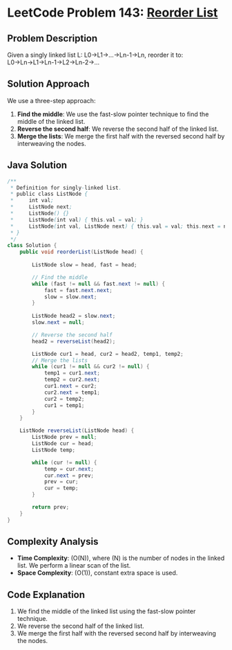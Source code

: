 # LeetCode Problem 143: [Reorder List](https://leetcode.com/problems/reorder-list/)

## Problem Description

Given a singly linked list L: L0→L1→…→Ln-1→Ln, reorder it to: L0→Ln→L1→Ln-1→L2→Ln-2→…

## Solution Approach

We use a three-step approach:

1. **Find the middle**: We use the fast-slow pointer technique to find the middle of the linked list.
2. **Reverse the second half**: We reverse the second half of the linked list.
3. **Merge the lists**: We merge the first half with the reversed second half by interweaving the nodes.

## Java Solution

```java
/**
 * Definition for singly-linked list.
 * public class ListNode {
 *     int val;
 *     ListNode next;
 *     ListNode() {}
 *     ListNode(int val) { this.val = val; }
 *     ListNode(int val, ListNode next) { this.val = val; this.next = next; }
 * }
 */
class Solution {
    public void reorderList(ListNode head) {
        
        ListNode slow = head, fast = head;

        // Find the middle
        while (fast != null && fast.next != null) {
            fast = fast.next.next;
            slow = slow.next;
        }
        
        ListNode head2 = slow.next;
        slow.next = null;

        // Reverse the second half
        head2 = reverseList(head2);

        ListNode cur1 = head, cur2 = head2, temp1, temp2;
        // Merge the lists
        while (cur1 != null && cur2 != null) {
            temp1 = cur1.next;
            temp2 = cur2.next;
            cur1.next = cur2;
            cur2.next = temp1;
            cur2 = temp2;
            cur1 = temp1;
        }
    }

    ListNode reverseList(ListNode head) {
        ListNode prev = null;
        ListNode cur = head;
        ListNode temp;

        while (cur != null) {
            temp = cur.next;
            cur.next = prev;
            prev = cur;
            cur = temp;
        }

        return prev;
    }
}
```

## Complexity Analysis

- **Time Complexity**: \(O(N)\), where \(N\) is the number of nodes in the linked list. We perform a linear scan of the list.
- **Space Complexity**: \(O(1)\), constant extra space is used.

## Code Explanation

1. We find the middle of the linked list using the fast-slow pointer technique.
2. We reverse the second half of the linked list.
3. We merge the first half with the reversed second half by interweaving the nodes.
